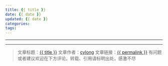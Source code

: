 ```yaml
---
title: {{ title }}
date: {{ date }}
updated: {{ date }}
categories:
tags:
---
```

---


<!-- more -->


---

> 文章标题：<a href='{{ permalink }}' title='{{ title }}' >{{ title }}</a>
> 文章作者：[cylong](/about/ "cylong")
> 文章链接：<a href='{{ permalink }}' title='{{ title }}' >{{ permalink }}</a>
> 有问题或者建议欢迎在下方评论。转载、引用请标明出处，感激不尽 <span class="far fa-laugh-beam"></span>
